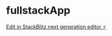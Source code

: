 # fullstackApp

[Edit in StackBlitz next generation editor ⚡️](https://stackblitz.com/~/github.com/jerrydumas/fullstackApp)